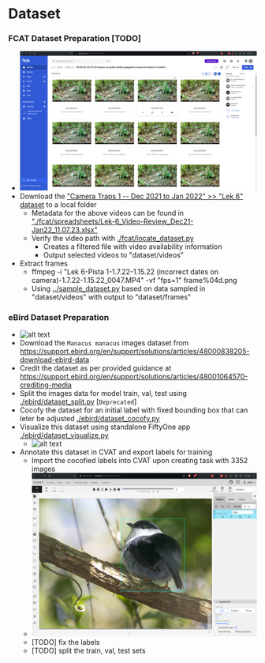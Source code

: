 


# Dataset 



### FCAT Dataset Preparation [TODO]
- ![alt text](./fcat/fcat-images-manacus-ctraps.png)
- Download the ["Camera Traps 1 -- Dec 2021 to Jan 2022" >> "Lek 6" dataset](https://tulane.box.com/s/s5qp63p418h7nz4i3tbmcmch6lq2glnx) to a local folder
    - Metadata for the above videos can be found in ["./fcat/spreadsheets/Lek-6_Video-Review_Dec21-Jan22_11.07.23.xlsx"](./fcat/spreadsheets/Lek-6_Video-Review_Dec21-Jan22_11.07.23.xlsx)
    - Verify the video path with [./fcat/locate_dataset.py](./fcat/locate_dataset.py)
        - Creates a filtered file with video availability information
        - Output selected videos to "dataset/videos"
- Extract frames 
    - ffmpeg -i "Lek 6-Pista 1-1.7.22-1.15.22 (incorrect dates on camera)-1.7.22-1.15.22_0047.MP4" -vf "fps=1" frame%04d.png
    - Using [../sample_dataset.py](../sample_dataset.py) based on data sampled in "dataset/videos" with output to "dataset/frames"


### eBird Dataset Preparation

- ![alt text](./ebird/ebird-images-manacus-library.png)
- Download the `Manacus manacus` images dataset from https://support.ebird.org/en/support/solutions/articles/48000838205-download-ebird-data 
- Credit the dataset as per provided guidance at https://support.ebird.org/en/support/solutions/articles/48001064570-crediting-media
- Split the images data for model train, val, test using [./ebird/dataset_split.py](./ebird/dataset_split.py) [`Deprecated`]
- Cocofy the dataset for an initial label with fixed bounding box that can leter be adjusted [./ebird/dataset_cocofy.py](./ebird/dataset_cocofy.py)
- Visualize this dataset using standalone FiftyOne app [./ebird/dataset_visualize.py](./ebird/dataset_visualize.py)
    - ![alt text](./ebird/ebird-dataset-visualize-fiftyone.png)
- Annotate this dataset in CVAT and export labels for training 
    - Import the cocofied labels into CVAT upon creating task with 3352 images
    - ![alt text](./ebird/ebird-dataset-annotate-cvat.png)
    - [TODO] fix the labels
    - [TODO] split the train, val, test sets